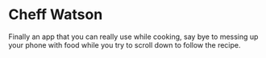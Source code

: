 # Cheff Watson

Finally an app that you can really use while cooking, say bye to messing up your phone with food while you try to scroll down to follow the recipe. 